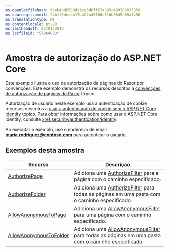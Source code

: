 ```yaml
---
ms.openlocfilehash: 6ceb4bd6580d11ee5d6ff57a895c499308035858
ms.sourcegitcommit: 24b1f6decbb17bb22a45166e5fdb0845c65af498
ms.translationtype: MT
ms.contentlocale: pt-BR
ms.lasthandoff: 03/01/2019
ms.locfileid: "57064033"
---
```

# <a name="aspnet-core-authorization-sample"></a>Amostra de autorização do ASP.NET Core

Este exemplo ilustra o uso de autorização de páginas do Razor por convenções. Este exemplo demonstra os recursos descritos a [convenções de autorização de páginas do Razor](https://docs.microsoft.com/aspnet/core/security/authorization/razor-pages-authorization) tópico.

Autorização de usuário neste exemplo usa a autenticação de cookie recursos descritos a [usar a autenticação de cookie sem o ASP.NET Core Identity](https://docs.microsoft.com/aspnet/core/security/authentication/cookie) tópico. Para obter informações sobre como usar o ASP.NET Core Identity, consulte <xref:security/authentication/identity>.

Ao executar o exemplo, use o endereço de email **maria.rodriguez@contoso.com** para autenticar o usuário.

## <a name="examples-in-this-sample"></a>Exemplos desta amostra

| Recurso | Descrição |
| --- | --- |
| [AuthorizePage](https://docs.microsoft.com/dotnet/api/microsoft.extensions.dependencyinjection.pageconventioncollectionextensions.authorizepage) | Adiciona uma [AuthorizeFilter](https://docs.microsoft.com/dotnet/api/microsoft.aspnetcore.mvc.authorization.authorizefilter) para a página com o caminho especificado. |
| [AuthorizeFolder](https://docs.microsoft.com/dotnet/api/microsoft.extensions.dependencyinjection.pageconventioncollectionextensions.authorizefolder) | Adiciona uma [AuthorizeFilter](https://docs.microsoft.com/dotnet/api/microsoft.aspnetcore.mvc.authorization.authorizefilter) para todas as páginas em uma pasta com o caminho especificado. |
| [AllowAnonymousToPage](https://docs.microsoft.com/dotnet/api/microsoft.extensions.dependencyinjection.pageconventioncollectionextensions.allowanonymoustopage) | Adiciona uma [AllowAnonymousFilter](https://docs.microsoft.com/dotnet/api/microsoft.aspnetcore.mvc.authorization.allowanonymousfilter) para uma página com o caminho especificado. |
| [AllowAnonymousToFolder](https://docs.microsoft.com/dotnet/api/microsoft.extensions.dependencyinjection.pageconventioncollectionextensions.allowanonymoustofolder) | Adiciona uma [AllowAnonymousFilter](https://docs.microsoft.com/dotnet/api/microsoft.aspnetcore.mvc.authorization.allowanonymousfilter) para todas as páginas em uma pasta com o caminho especificado. |
